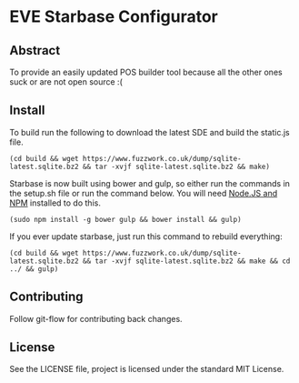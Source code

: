 # EVE Starbase Configurator

## Abstract
To provide an easily updated POS builder tool because all the other ones suck or are not open source :(

## Install
To build run the following to download the latest SDE and build the static.js file.

    (cd build && wget https://www.fuzzwork.co.uk/dump/sqlite-latest.sqlite.bz2 && tar -xvjf sqlite-latest.sqlite.bz2 && make)
    
Starbase is now built using bower and gulp, so either run the commands in the setup.sh file or run the command below. You will need [Node.JS and NPM](https://docs.npmjs.com/getting-started/installing-node) installed to do this.

    (sudo npm install -g bower gulp && bower install && gulp)

If you ever update starbase, just run this command to rebuild everything:

    (cd build && wget https://www.fuzzwork.co.uk/dump/sqlite-latest.sqlite.bz2 && tar -xvjf sqlite-latest.sqlite.bz2 && make && cd ../ && gulp)

## Contributing
Follow git-flow for contributing back changes.

## License
See the LICENSE file, project is licensed under the standard MIT License.
